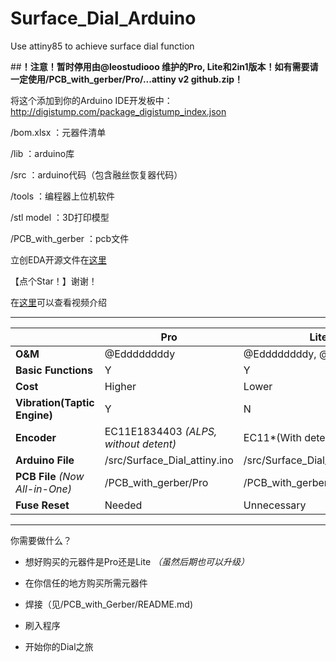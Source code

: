 # Surface_Dial_Arduino

Use attiny85 to achieve surface dial function

##**！注意！暂时停用由@leostudiooo 维护的Pro, Lite和2in1版本！如有需要请一定使用/PCB_with_gerber/Pro/...attiny v2 github.zip！**

将这个添加到你的Arduino IDE开发板中：http://digistump.com/package_digistump_index.json

/bom.xlsx ：元器件清单

/lib ：arduino库

/src ：arduino代码（包含融丝恢复器代码）

/tools ：编程器上位机软件

/stl model ：3D打印模型

/PCB_with_gerber ：pcb文件

立创EDA开源文件在[这里](https://oshwhub.com/Lingling0408/project-dial-pcb)

【点个Star！】谢谢！

在[这里](https://www.bilibili.com/video/BV17K411W78w/)可以查看视频介绍

------

|                              | Pro                                  | Lite                              |
| ---------------------------- | ------------------------------------ | --------------------------------- |
| **O&M**                      | @Eddddddddy            | @Eddddddddy, @leostudiooo         |
| **Basic Functions**          | Y                                    | Y                                 |
| **Cost**                     | Higher                               | Lower                             |
| **Vibration(Taptic Engine)** | Y                                    | N                                 |
| **Encoder**                  | EC11E1834403 _(ALPS, without detent)_ | EC11*(With detent)*               |
| **Arduino File**             | /src/Surface_Dial_attiny.ino         | /src/Surface_Dial_attiny_Lite.ino |
| **PCB File** _(Now All-in-One)_                 | /PCB_with_gerber/Pro | /PCB_with_gerber/Lite |
| **Fuse Reset**               | Needed                               | Unnecessary                       |

------

你需要做什么？

- 想好购买的元器件是Pro还是Lite *（虽然后期也可以升级）*

- 在你信任的地方购买所需元器件

- 焊接（见/PCB_with_Gerber/README.md)

- 刷入程序

- 开始你的Dial之旅

